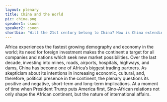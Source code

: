 ```yaml
---
layout: plenary
title: China and the World
pic: china.png
speaker1: csoon
speaker2: csoon
shortbio: "Will the 21st century belong to China? How is China extending its influence in the developing world? How will it impact the rest of the world and its power dynamics?"
---
```


Africa experiences the fastest growing demography and economy in the world; its need for foreign investment makes the continent a target for all companies and nations which seek new market possibilities. Over the last decade, investing into mines, roads, airports, hospitals, highways, and dams, China has become one of Africa’s biggest trading partners. As skepticism about its intentions in increasing economic, cultural, and, therefore, political presence in the continent, the plenary questions its positive and negative, short-term and long-term implications. At a moment of time when President Trump puts America first, Sino-African relations not only shape the African continent, but the nature of international affairs.

